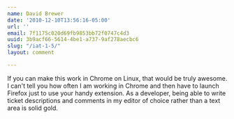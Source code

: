 ```yaml
---
name: David Brewer
date: '2010-12-10T13:56:16-05:00'
url: ''
email: 7f1175c020d69fb9853bb72f0747c4d3
uuid: 3b9acf66-5614-4be1-a737-9af278aecbc6
slug: "/iat-1-5/"
layout: comment

---
```


If you can make this work in Chrome on Linux, that would be truly awesome.  I can't tell you how often I am working in Chrome and then have to launch Firefox just to use your handy extension.  As a developer, being able to write ticket descriptions and comments in my editor of choice rather than a text area is solid gold.
